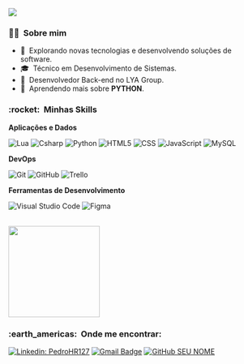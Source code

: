 ![](https://komarev.com/ghpvc/?username=PedroHR127&color=645CBB)

<h3> 👨‍🎓 &nbsp;Sobre mim </h3>

- 🤔 &nbsp;Explorando novas tecnologias e desenvolvendo soluções de software.
- 🎓 &nbsp;Técnico em Desenvolvimento de Sistemas</a>.
- 💼 &nbsp;Desenvolvedor Back-end no LYA Group.</a>
- 🌱 &nbsp;Aprendendo mais sobre **PYTHON**.

<h3> :rocket: &nbsp;Minhas Skills </h3>

**Aplicações e Dados**

  ![Lua](https://img.shields.io/badge/-Lua-333333?style=flat&logo=lua&logoColor=1572B6)
  ![Csharp](https://img.shields.io/badge/-Csharp-333333?style=flat&logo=csharp&logoColor=1572B6)
  ![Python](https://img.shields.io/badge/-Python-333333?style=flat&logo=python)
  ![HTML5](https://img.shields.io/badge/-HTML5-333333?style=flat&logo=HTML5)
  ![CSS](https://img.shields.io/badge/-CSS-333333?style=flat&logo=CSS3&logoColor=1572B6)
  ![JavaScript](https://img.shields.io/badge/-JavaScript-333333?style=flat&logo=javascript)
  ![MySQL](https://img.shields.io/badge/-MySQL-333333?style=flat&logo=mysql)

**DevOps**

  ![Git](https://img.shields.io/badge/-Git-333333?style=flat&logo=git)
  ![GitHub](https://img.shields.io/badge/-GitHub-333333?style=flat&logo=github)
  ![Trello](https://img.shields.io/badge/-Trello-333333?style=flat&logo=trello&logoColor=1572B6)

**Ferramentas de Desenvolvimento**

  ![Visual Studio Code](https://img.shields.io/badge/-Visual%20Studio%20Code-333333?style=flat&logo=visual-studio-code&logoColor=007ACC)
  ![Figma](https://img.shields.io/badge/-Figma-333333?style=flat&logo=figma&logoColor=007ACC)

<br/>

<a href="https://github.com/PedroHR127">
  <img height="180em" src="https://github-readme-stats.vercel.app/api?username=PedroHR127&theme=tokyonight&show_icons=true" />
</a>

<br/>

<h3> :earth_americas: &nbsp;Onde me encontrar: </h3> 

[![Linkedin: PedroHR127](https://img.shields.io/badge/-PedroHR127-blue?style=flat-square&logo=Linkedin&logoColor=white&link=linkedin.com/in/pedrohr127)](linkedin.com/in/pedrohr127)
[![Gmail Badge](https://img.shields.io/badge/-henriquepedroreis127@gmail.com-006bed?style=flat-square&logo=Gmail&logoColor=white&link=mailto:henriquepedroreis127@gmail.com)](mailto:henriquepedroreis127@gmail.com)
[![GitHub SEU NOME]( https://img.shields.io/github/followers/PedroHR127?label=follow&style=social)]([LINK-DO-SEU-GITHUB](https://github.com/PedroHR127))
